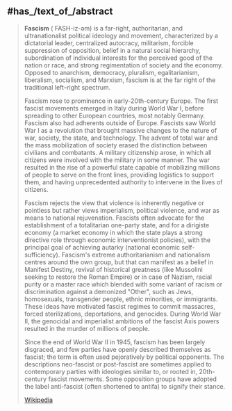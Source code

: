 ﻿---
has_id_wikidata: Q6223
Commons_category: Fascism
image: "http://commons.wikimedia.org/wiki/Special:FilePath/Mussolini%20and%20Hitler%201940%20%28retouched%29.jpg"
Dewey_Decimal_Classification:
- 320.533
- 335.6
Basisklassifikation: 89.21
subreddit: fascism
MeSH_tree_code: I01.696.480
Krugosvet_article: istoriya/FASHIZM.html
Library_of_Congress_Classification: JC481
subclass_of:
- '[[_Standards/WikiData/WD~totalitarianism,128135]]'
- '[[_Standards/WikiData/WD~populism,180490]]'
- '[[_Standards/WikiData/WD~nationalism,6235]]'
does_not_have_characteristic:
- '[[_Standards/WikiData/WD~individualism,171995]]'
- '[[_Standards/WikiData/WD~egalitarianism,188958]]'
- '[[_Standards/WikiData/WD~democracy,7174]]'
country_of_origin: "[[_Standards/WikiData/WD~Kingdom of Italy,172579]]"
has_characteristic:
- '[[_Standards/WikiData/WD~autocracy,173424]]'
- '[[_Standards/WikiData/WD~militarism,177266]]'
- '[[_Standards/WikiData/WD~anti-communism,182121]]'
- '[[_Standards/WikiData/WD~dictator,183318]]'
- "[[_Standards/WikiData/WD~social stratification,841628]]"
- '[[_Standards/WikiData/WD~dirigisme,1227725]]'
- "[[_Standards/WikiData/WD~social conservatism,1414298]]"
- '[[_Standards/WikiData/WD~antiliberalism,2853246]]'
- "[[_Standards/WikiData/WD~aestheticization of politics,4688589]]"
- '[[_Standards/WikiData/WD~ultranationalism,38352698]]'
- '[[_Standards/WikiData/WD~authoritarianism,6229]]'
- "[[_Standards/WikiData/WD~single-party system,50686]]"
interested_in:
- '[[_Standards/WikiData/WD~youth,190007]]'
- "[[_Standards/WikiData/WD~direct action,506259]]"
- "[[_Standards/WikiData/WD~racial hygiene,717939]]"
- "[[_Standards/WikiData/WD~master race,836329]]"
political_alignment: "[[_Standards/WikiData/WD~right-wing extremism,204481]]"
facet_of: "[[_Standards/WikiData/WD~right-wing extremism,204481]]"
opposite_of: '[[_Standards/WikiData/WD~anti-fascism,210189]]'
influenced_by:
- "[[_Standards/WikiData/WD~fin de siècle,265581]]"
- "[[_Standards/WikiData/WD~Charles Maurras,3048]]"
has_goal:
- '[[_Standards/WikiData/WD~autarky,309070]]'
- '[[_Standards/WikiData/WD~supremacism,1031455]]'
- '[[_Standards/WikiData/WD~dictatorship,317]]'
named_after: '[[_Standards/WikiData/WD~fasces,328712]]'
official_symbol: '[[_Standards/WikiData/WD~fasces,328712]]'
in_opposition_to:
- '[[_Standards/WikiData/WD~pluralism,333024]]'
- '[[_Standards/WikiData/WD~anarchism,6199]]'
- '[[_Standards/WikiData/WD~liberalism,6216]]'
- '[[_Standards/WikiData/WD~democracy,7174]]'
- '[[_Standards/WikiData/WD~Marxism,7264]]'
- '[[_Standards/WikiData/WD~socialism,7272]]'
has_use: '[[_Standards/WikiData/WD~pejorative,545779]]'
followed_by: '[[_Standards/WikiData/WD~neo-fascism,696116]]'
has_part_s_:
- "[[_Standards/WikiData/WD~Italian Fascism,747081]]"
- "[[_Standards/WikiData/WD~economics of fascism,2573585]]"
- "[[_Standards/WikiData/WD~Fascist syndicalism,3961444]]"
- "[[_Standards/WikiData/WD~fascism in North America,5436686]]"
- "[[_Standards/WikiData/WD~fascism in Europe,5436685]]"
- "[[_Standards/WikiData/WD~Nazi Germany,7318]]"
said_to_be_the_same_as: '[[_Standards/WikiData/WD~Putinism,1207817]]'
instance_of:
- "[[_Standards/WikiData/WD~political movement,2738074]]"
- "[[_Standards/WikiData/WD~political ideology,12909644]]"
- "[[_Standards/WikiData/WD~political system,28108]]"
significant_event: "[[_Standards/WikiData/WD~Fasci d'Azione Rivoluzionaria,5436620]]"
topic_s_main_template:
- "[[_Standards/WikiData/WD~Template_Fascism sidebar,6329541]]"
- '[[_Standards/WikiData/WD~Template_Fascism,12340760]]'
topic_s_main_Wikimedia_portal: '[[_Standards/WikiData/WD~Portal_Fascism,6640299]]'
described_by_source:
- "[[_Standards/WikiData/WD~Great Soviet Encyclopedia (1926–1947),20078554]]"
- "[[_Standards/WikiData/WD~Red Blue Translator,131935072]]"
practiced_by: '[[_Standards/WikiData/WD~fascist,88110348]]'
history_of_topic: "[[_Standards/WikiData/WD~history of fascism,109677916]]"
Provenio_UUID: 041449e8-d418-4d1c-821d-e53ba27f3fcd
UMLS_CUI: C0870548
logo_image: "http://commons.wikimedia.org/wiki/Special:FilePath/Fascist%20symbol.svg"
IPA_transcription: ˈfæʃɪzəm
significant_person: "[[_Standards/WikiData/WD~Benito Mussolini,23559]]"
U_S_National_Archives_Identifier: 10640824
OmegaWiki_Defined_Meaning: 351598
---

## #has_/text_of_/abstract 

> **Fascism** ( FASH-iz-əm) is a far-right, authoritarian, and ultranationalist political ideology and movement, 
> characterized by a dictatorial leader, centralized autocracy, militarism, 
> forcible suppression of opposition, belief in a natural social hierarchy, 
> subordination of individual interests for the perceived good of the nation or race, 
> and strong regimentation of society and the economy. 
> Opposed to anarchism, democracy, pluralism, egalitarianism, liberalism, socialism, and Marxism, 
> fascism is at the far right of the traditional left–right spectrum.
>
> Fascism rose to prominence in early-20th-century Europe. The first fascist movements emerged in Italy during World War I, before spreading to other European countries, most notably Germany. Fascism also had adherents outside of Europe. Fascists saw World War I as a revolution that brought massive changes to the nature of war, society, the state, and technology. The advent of total war and the mass mobilization of society erased the distinction between civilians and combatants. A military citizenship arose, in which all citizens were involved with the military in some manner. The war resulted in the rise of a powerful state capable of mobilizing millions of people to serve on the front lines, providing logistics to support them, and having unprecedented authority to intervene in the lives of citizens.
>
> Fascism rejects the view that violence is inherently negative or pointless but rather views imperialism, political violence, and war as means to national rejuvenation. Fascists often advocate for the establishment of a totalitarian one-party state, and for a dirigiste economy (a market economy in which the state plays a strong directive role through economic interventionist policies), with the principal goal of achieving autarky (national economic self-sufficiency). Fascism's extreme authoritarianism and nationalism centres around the own group, but that can manifest as a belief in Manifest Destiny, revival of historical greatness (like Mussolini seeking to restore the Roman Empire) or in case of Nazism, racial purity or a master race which blended with some variant of racism or discrimination against a demonized "Other", such as Jews, homosexuals, transgender people, ethnic minorities, or immigrants. These ideas have motivated fascist regimes to commit massacres, forced sterilizations, deportations, and genocides. During World War II, the genocidal and imperialist ambitions of the fascist Axis powers resulted in the murder of millions of people.
>
> Since the end of World War II in 1945, fascism has been largely disgraced, and few parties have openly described themselves as fascist; the term is often used pejoratively by political opponents. The descriptions neo-fascist or post-fascist are sometimes applied to contemporary parties with ideologies similar to, or rooted in, 20th-century fascist movements. Some opposition groups have adopted the label anti-fascist (often shortened to antifa) to signify their stance.
>
> [Wikipedia](https://en.wikipedia.org/wiki/Fascism)

